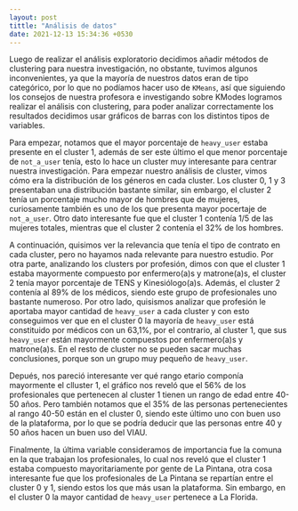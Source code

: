 ```yaml
---
layout: post
tittle: "Análisis de datos"
date: 2021-12-13 15:34:36 +0530
---
```

Luego de realizar el análisis exploratorio decidimos añadir métodos de clustering para nuestra investigación, no obstante, tuvimos algunos inconvenientes, ya que la mayoría de nuestros datos eran de tipo categórico, por lo que no podíamos hacer uso de `KMeans`, así que siguiendo los consejos de nuestra profesora e investigando sobre KModes logramos realizar el análisis con clustering, para poder analizar correctamente los resultados decidimos usar gráficos de barras con los distintos tipos de variables. 

Para empezar, notamos que el mayor porcentaje de `heavy_user` estaba presente en el cluster 1, además de ser este último el que menor porcentaje de `not_a_user` tenía, esto lo hace un cluster muy interesante para centrar nuestra investigación. Para empezar nuestro análisis de cluster, vimos cómo era la distribución de los géneros en cada cluster. Los cluster 0, 1 y 3 presentaban una distribución bastante similar, sin embargo, el cluster 2 tenía un porcentaje mucho mayor de hombres que de mujeres, curiosamente también es uno de los que presenta mayor pocertaje de `not_a_user`. Otro dato interesante fue que el cluster 1 contenía 1/5 de las mujeres totales, mientras que el cluster 2 contenía el 32% de los hombres.

A continuación, quisimos ver la relevancia que tenía el tipo de contrato en cada cluster, pero no hayamos nada relevante para nuestro estudio. Por otra parte, analizando los clusters por profesión, dimos con que el cluster 1 estaba mayormente compuesto por enfermero(a)s y matrone(a)s, el cluster 2 tenía mayor porcentaje de TENS y Kinesiólogo(a)s. Además, el cluster 2 contenía al 89% de los médicos, siendo este grupo de profesionales uno bastante numeroso. Por otro lado, quisismos analizar que profesión le aportaba mayor cantidad de `heavy_user` a cada cluster y con esto conseguimos ver que en el cluster 0 la mayoría de `heavy_user` está constituido por médicos con un 63,1%, por el contrario, al cluster 1, que sus `heavy_user` están mayormente compuestos por enfermero(a)s y matrone(a)s. En el resto de cluster no se pueden sacar muchas conclusiones, porque son un grupo muy pequeño de `heavy_user`.

Depués, nos pareció interesante ver qué rango etario componía mayormente el clluster 1, el gráfico nos reveló que el 56% de los profesionales que pertenecen al cluster 1 tienen un rango de edad entre 40-50 años. Pero también notamos que el 35% de las personas pertenecientes al rango 40-50 están en el cluster 0, siendo este último uno con buen uso de la plataforma, por lo que se podría deducir que las personas entre 40 y 50 años hacen un buen uso del VIAU.

Finalmente, la última variable consideramos de importancia fue la comuna en la que trabajan los profesionales, lo cual nos reveló que el cluster 1 estaba compuesto mayoritariamente por gente de La Pintana, otra cosa interesante fue que los profesionales de La Pintana se repartían entre el cluster 0 y 1, siendo estos los que más usan la plataforma. Sin embargo, en el cluster 0 la mayor cantidad de `heavy_user` pertenece a La Florida.
